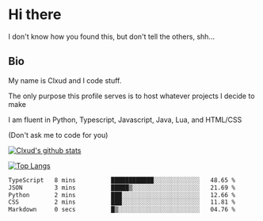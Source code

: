 

# Hi there
I don't know how you found this, but don't tell the others, shh...

## Bio
My name is Clxud and I code stuff.

The only purpose this profile serves is to host whatever projects I decide to make

I am fluent in Python, Typescript, Javascript, Java, Lua, and HTML/CSS



(Don't ask me to code for you)

[![Clxud's github stats](https://github-readme-stats.vercel.app/api?username=cloudwithax&count_private=true&theme=dark&show_icons=true)](https://github.com/anuraghazra/github-readme-stats) 

[![Top Langs](https://github-readme-stats.vercel.app/api/top-langs/?username=cloudwithax&theme=dark)](https://github.com/anuraghazra/github-readme-stats)

<!--START_SECTION:waka-->

```txt
TypeScript   8 mins          ████████████░░░░░░░░░░░░░   48.65 %
JSON         3 mins          █████▒░░░░░░░░░░░░░░░░░░░   21.69 %
Python       2 mins          ███░░░░░░░░░░░░░░░░░░░░░░   12.66 %
CSS          2 mins          ███░░░░░░░░░░░░░░░░░░░░░░   11.81 %
Markdown     0 secs          █▒░░░░░░░░░░░░░░░░░░░░░░░   04.76 %
```

<!--END_SECTION:waka-->







